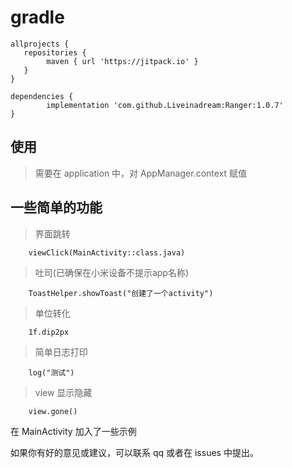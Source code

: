 # gradle


```
allprojects {
   repositories {
        maven { url 'https://jitpack.io' }
   }
}
```
```
dependencies {
        implementation 'com.github.Liveinadream:Ranger:1.0.7'
}
```

## 使用

> 需要在 application 中，对 AppManager.context 赋值

## 一些简单的功能

> 界面跳转
```
    viewClick(MainActivity::class.java)
```

> 吐司(已确保在小米设备不提示app名称)

```
    ToastHelper.showToast("创建了一个activity")
```

> 单位转化

```
    1f.dip2px
```

>简单日志打印

```
    log("测试")
```

>view 显示隐藏
```
    view.gone()
```

在 MainActivity 加入了一些示例

如果你有好的意见或建议，可以联系 qq 或者在 issues 中提出。